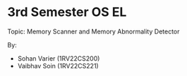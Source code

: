 # 3rd Semester OS EL

Topic: Memory Scanner and Memory Abnormality Detector

By: 
- Sohan Varier (1RV22CS200)
- Vaibhav Soin (1RV22CS221)
